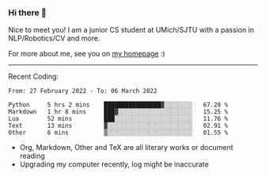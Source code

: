 ### Hi there 👋

Nice to meet you! I am a junior CS student at UMich/SJTU with a passion in NLP/Robotics/CV and more. 

For more about me, see you on [my homepage](https://jiayipan.me) :)

---

Recent Coding:
<!--START_SECTION:waka-->

```text
From: 27 February 2022 - To: 06 March 2022

Python     5 hrs 2 mins    ████████████████▓░░░░░░░░   67.20 %
Markdown   1 hr 8 mins     ███▓░░░░░░░░░░░░░░░░░░░░░   15.25 %
Lua        52 mins         ███░░░░░░░░░░░░░░░░░░░░░░   11.76 %
Text       13 mins         ▓░░░░░░░░░░░░░░░░░░░░░░░░   02.91 %
Other      6 mins          ▒░░░░░░░░░░░░░░░░░░░░░░░░   01.55 %
```

<!--END_SECTION:waka-->
- Org, Markdown, Other and TeX are all literary works or document reading
- Upgrading my computer recently, log might be inaccurate
